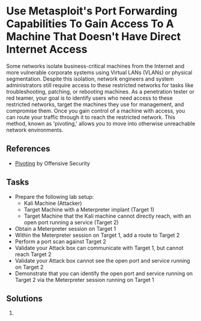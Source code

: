 # Use Metasploit's Port Forwarding Capabilities To Gain Access To A Machine That Doesn't Have Direct Internet Access
Some networks isolate business-critical machines from the Internet and more vulnerable corporate systems using Virtual LANs (VLANs) or physical segmentation. Despite this isolation, network engineers and system administrators still require access to these restricted networks for tasks like troubleshooting, patching, or rebooting machines. As a penetration tester or red teamer, your goal is to identify users who need access to these restricted networks, target the machines they use for management, and compromise them. Once you gain control of a machine with access, you can route your traffic through it to reach the restricted network. This method, known as 'pivoting,' allows you to move into otherwise unreachable network environments.

## References
- [Pivoting](https://www.offsec.com/metasploit-unleashed/pivoting/) by Offensive Security

## Tasks
- Prepare the following lab setup:
  - Kali Machine (Attacker)
  - Target Machine with a Meterpreter implant (Target 1)
  - Target Machine that the Kali machine cannot directly reach, with an open port running a service (Target 2)
- Obtain a Meterpreter session on Target 1
- Within the Meterpreter session on Target 1, add a route to Target 2
- Perform a port scan against Target 2
- Validate your Attack box can communicate with Target 1, but cannot reach Target 2
- Validate your Attack box cannot see the open port and service running on Target 2
- Demonstrate that you can identify the open port and service running on Target 2 via the Meterpreter session running on Target 1

## Solutions
1. 
